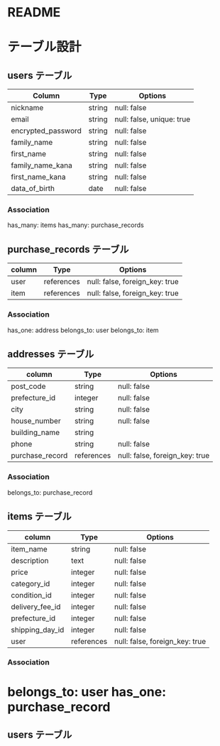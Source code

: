 # README

# テーブル設計

## users テーブル

| Column           | Type    | Options                   |
| ---------------- | ------- | ------------------------- |
| nickname         | string  | null: false               |
| email            | string  | null: false, unique: true |
| encrypted_password | string  | null: false               |
| family_name      | string  | null: false               |
| first_name       | string  | null: false               |
| family_name_kana | string  | null: false               |
| first_name_kana  | string  | null: false               |
| data_of_birth    | date    | null: false               |

### Association
has_many: items
has_many: purchase_records

## purchase_records テーブル

| column           | Type      | Options           |
| ---------------- | --------- | ----------------- |
| user             | references | null: false, foreign_key: true |
| item             | references | null: false, foreign_key: true |

### Association
has_one: address
belongs_to: user
belongs_to: item


## addresses テーブル

| column           | Type    | Options           |
| ---------------- | ------- | ----------------- |
| post_code        | string  | null: false       |
| prefecture_id    | integer | null: false       |
| city             | string  | null: false       |
| house_number     | string  | null: false       |
| building_name    | string  |                   |
| phone            | string  | null: false       |
| purchase_record  | references | null: false, foreign_key: true |

### Association
belongs_to: purchase_record



## items テーブル

| column           | Type    | Options           |
| ---------------- | ------- | ----------------- |
| item_name        | string  | null: false       |
| description      | text    | null: false       |
| price            | integer | null: false       |
| category_id      | integer | null: false       |
| condition_id     | integer | null: false       |
| delivery_fee_id  | integer | null: false       |
| prefecture_id    | integer | null: false       |
| shipping_day_id  | integer | null: false       |
| user             | references | null: false, foreign_key: true |

### Association
belongs_to: user
has_one: purchase_record
=======
## users テーブル
